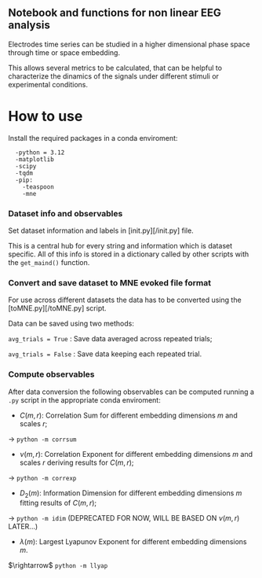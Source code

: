 ## **Notebook and functions for non linear EEG analysis**

Electrodes time series can be studied in a higher dimensional phase space through time or space embedding.

This allows several metrics to be calculated, that can be helpful to characterize the dinamics of the signals under different stimuli or experimental conditions.

# **How to use**

Install the required packages in a conda enviroment:
```
  -python = 3.12
  -matplotlib
  -scipy
  -tqdm
  -pip:
    -teaspoon
    -mne
```

### **Dataset info and observables**

Set dataset information and labels in [init.py][/init.py] file.

This is a central hub for every string and information which is dataset specific. All of this info is stored in a dictionary called by other scripts with the ```get_maind()``` function.

### **Convert and save dataset to MNE evoked file format**

For use across different datasets the data has to be converted using the [toMNE.py][/toMNE.py] script.

Data can be saved using two methods:

```avg_trials = True``` : Save data averaged across repeated trials;

```avg_trials = False``` : Save data keeping each repeated trial.

### **Compute observables**

After data conversion the following observables can be computed running a ```.py``` script in the appropriate conda enviroment:

*  $C(m,r)$: Correlation Sum for different embedding dimensions $m$ and scales $r$;

$\rightarrow$ ```python -m corrsum```

*  $\nu(m,r)$: Correlation Exponent for different embedding dimensions $m$ and scales $r$ deriving results for $C(m,r)$;

$\rightarrow$ ```python -m correxp```

*  $D_{2}(m)$: Information Dimension for different embedding dimensions $m$ fitting results of $C(m,r)$;

$\rightarrow$ ```python -m idim``` (DEPRECATED FOR NOW, WILL BE BASED ON $\nu(m,r)$ LATER...)

*  $\lambda(m)$: Largest Lyapunov Exponent for different embedding dimensions $m$.

$\rightarrow\$ ```python -m llyap```


